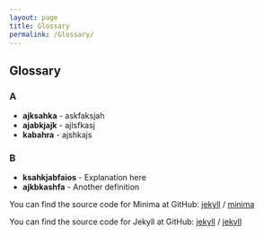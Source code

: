 ```yaml
---
layout: page
title: Glossary
permalink: /Glossary/
---
```


## Glossary

### A
- **ajksahka** - askfaksjah  
- **ajabkjajk** - ajlsfkasj  
- **kabahra** - ajshkajs  

### B
- **ksahkjabfaios** - Explanation here  
- **ajkbkashfa** - Another definition  


You can find the source code for Minima at GitHub:
[jekyll][jekyll-organization] /
[minima](https://github.com/jekyll/minima)

You can find the source code for Jekyll at GitHub:
[jekyll][jekyll-organization] /
[jekyll](https://github.com/jekyll/jekyll)


[jekyll-organization]: https://github.com/jekyll
